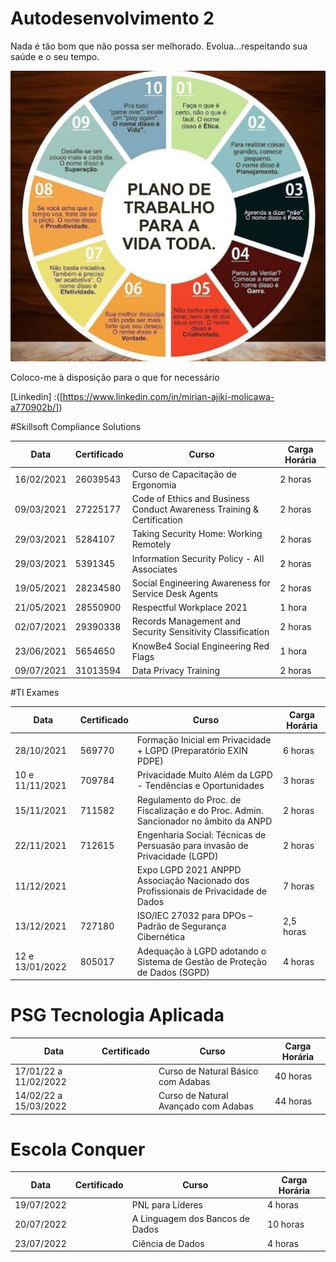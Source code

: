 
# Autodesenvolvimento 2

Nada é tão bom que não possa ser melhorado. Evolua...respeitando sua saúde e o seu tempo.

![PlanoDeTrabalhoVital](PlanoDeTrabalhoVital.png)

Coloco-me à disposição para o que for necessário 


[Linkedin] :([https://www.linkedin.com/in/mirian-ajiki-molicawa-a770902b/])

#Skillsoft Compliance Solutions

| Data           	| Certificado 	| Curso                                                                                        	| Carga Horária 	|
|----------------	|-------------	|----------------------------------------------------------------------------------------------	|---------------	|
| 16/02/2021	        | 26039543 	|Curso de Capacitação de Ergonomia                                                             	| 2 horas        	|
| 09/03/2021	        | 27225177	|Code of Ethics and Business Conduct Awareness Training & Certification                        	| 2 horas        	|
| 29/03/2021 		| 5284107       |Taking Security Home: Working Remotely				                        	| 2 horas        	|
| 29/03/2021 		| 5391345	|Information Security Policy - All Associates			                        	| 2 horas        	|
| 19/05/2021		| 28234580 	|Social Engineering Awareness for Service Desk Agents		                        	| 2 horas        	|
| 21/05/2021		| 28550900 	|Respectful Workplace 2021 					                        	| 1 hora        	|
| 02/07/2021		| 29390338 	|Records Management and Security Sensitivity Classification 					| 2 horas        	|
| 23/06/2021		| 5654650	|KnowBe4 Social Engineering Red Flags 								| 1 hora        	|
| 09/07/2021		| 31013594 	|Data Privacy Training 										| 2 horas        	|


#TI Exames

| Data           	| Certificado 	| Curso                                                                                        	| Carga Horária 	|
|----------------	|-------------	|----------------------------------------------------------------------------------------------	|---------------	|
| 28/10/2021		| 569770 	|Formação Inicial em Privacidade + LGPD (Preparatório EXIN PDPE)                    	 	| 6 horas        	|
| 10 e 11/11/2021	| 709784	|Privacidade Muito Além da LGPD - Tendências e Oportunidades		                     	| 3 horas        	|
| 15/11/2021 		| 711582	|Regulamento do Proc. de Fiscalização e do Proc. Admin. Sancionador no âmbito da ANPD		| 2 horas        	|
| 22/11/2021		| 712615	|Engenharia Social: Técnicas de Persuasão para invasão de Privacidade (LGPD)	               	| 2 horas        	|
| 11/12/2021		| 		|Expo LGPD 2021 ANPPD Associação Nacionado dos Profissionais de Privacidade de Dados           	| 7 horas        	|
| 13/12/2021		| 727180	|ISO/IEC 27032 para DPOs – Padrão de Segurança Cibernética		                     	| 2,5 horas        	|
| 12 e 13/01/2022       | 805017	|Adequação à LGPD adotando o Sistema de Gestão de Proteção de Dados (SGPD)                     	| 4 horas        	|


# PSG Tecnologia Aplicada
| Data           	| Certificado 	| Curso                                                                                        	| Carga Horária 	|
|----------------	|-------------	|----------------------------------------------------------------------------------------------	|---------------	|
| 17/01/22 a 11/02/2022 | 		|Curso de Natural Básico com Adabas				                  	 	| 40 horas        	|
| 14/02/22 a 15/03/2022 | 		|Curso de Natural Avançado com Adabas				                  	 	| 44 horas        	|



# Escola Conquer
| Data           	| Certificado 	| Curso                                                                                        	| Carga Horária 	|
|----------------	|-------------	|----------------------------------------------------------------------------------------------	|---------------	|
| 19/07/2022 		| 		|PNL para Líderes						                  	 	| 4 horas        	|
| 20/07/2022		| 		|A Linguagem dos Bancos de Dados						      	 	| 10 horas        	|
| 23/07/2022		| 		|Ciência de Dados						      	 			| 4 horas        	|
